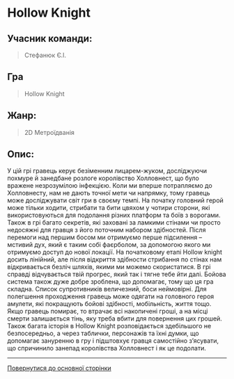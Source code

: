 # Hollow Knight
## Учасник команди: 
> Стефанюк Є.І.

## Гра
> Hollow Knight

## Жанр:
> 2D Метроїдванія

## Опис:
У цій грі гравець керує безіменним лицарем-жуком, досліджуючи похмуре й занедбане розлоге королівство Холловнест, що було вражене незрозумілою інфекцією. Коли ми вперше потрапляємо до Холловнесту, нам не дають точної мети чи напрямку, тому гравець може досліджувати світ гри в своєму темпі. На початку головний герой може тільки ходити, стрибати та бити цвяхом у чотири сторони, які використовуються для подолання різних платформ та боїв з ворогами. Також в грі багато секретів, які заховані за ламкими стінами чи просто недосяжні для гравця з його поточним набором здібностей. 
Після перемоги над першим босом ми отримуємо перше підсилення – мстивий дух, який є таким собі фаєрболом, за допомогою якого ми отримуємо доступ до нової локації. На початковому етапі Hollow knight досить лінійний, але після відкриття здібности стрибання по стінах нам відкривається безліч шляхів, якими ми можемо скористатися. В грі справді відчувається твій прогрес, який так і тягне тебе йти далі.
Бойова система також дуже добре зроблена, що допомагає, тому що ця гра складна. Список супротивників величезний, боси неймовірні. Для полегшення проходження гравець може одягати на головного героя амулети, які покращують бойові здібності, мобільність, життя тощо. Якщо гравець помирає, то втрачає всі накопичені гроші, а на місці смерти залишається тінь, яку треба вбити для повернення цих грошей. Також багата історія в Hollow Knight розповідається здебільшого не безпосередньо, а через таблички, персонажів та їхні думки, що допомагає зануренню в гру і підштовхує гравця самостійно з’ясувати, що спричинило занепад королівства Холловнест і як це подолати.


---
[Повернутися до основної сторінки](../README.md)
